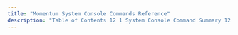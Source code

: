 ```yaml
---
title: "Momentum System Console Commands Reference"
description: "Table of Contents 12 1 System Console Command Summary 12 2 System Console Commands..."
---
```



